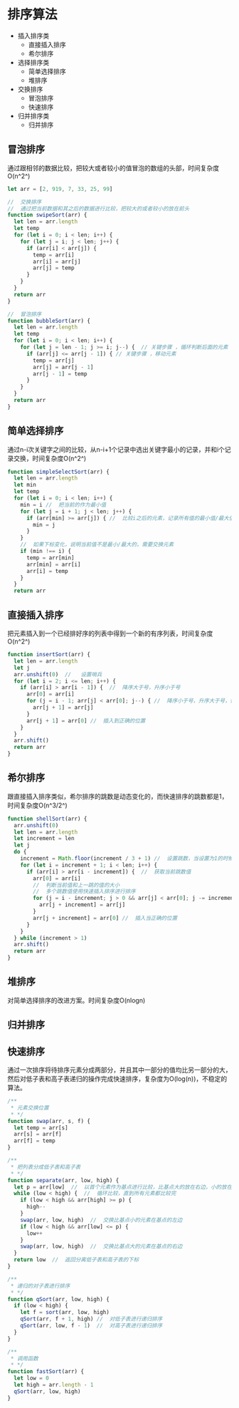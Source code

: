 # 排序算法

- 插入排序类
  - 直接插入排序
  - 希尔排序
- 选择排序类
  - 简单选择排序
  - 堆排序
- 交换排序
  - 冒泡排序
  - 快速排序
- 归并排序类
  - 归并排序

## 冒泡排序

通过跟相邻的数据比较，把较大或者较小的值冒泡的数组的头部，时间复杂度O(n^2^)

```javascript
let arr = [2, 919, 7, 33, 25, 99]

//  交换排序
//  通过把当前数据和其之后的数据进行比较，把较大的或者较小的放在前头
function swipeSort(arr) {
  let len = arr.length
  let temp
  for (let i = 0; i < len; i++) {
    for (let j = i; j < len; j++) {
      if (arr[i] < arr[j]) {
        temp = arr[i]
        arr[i] = arr[j]
        arr[j] = temp
      }
    }
  }
  return arr
}

//  冒泡排序
function bubbleSort(arr) {
  let len = arr.length
  let temp
  for (let i = 0; i < len; i++) {
    for (let j = len - 1; j >= i; j--) {  // 关键步骤 ，循环判断后面的元素
      if (arr[j] <= arr[j - 1]) { // 关键步骤 ，移动元素
        temp = arr[j]
        arr[j] = arr[j - 1]
        arr[j - 1] = temp
      }
    }
  }
  return arr
}
```

## 简单选择排序

通过n-i次关键字之间的比较，从n-i+1个记录中选出关键字最小的记录，并和i个记录交换，时间复杂度O(n^2^)

```javascript
function simpleSelectSort(arr) {
  let len = arr.length
  let min
  let temp
  for (let i = 0; i < len; i++) {
    min = i //  把当前的作为最小值
    for (let j = i + 1; j < len; j++) {
      if (arr[min] >= arr[j]) { //  比较i之后的元素，记录所有值的最小值/最大值的下标
        min = j
      }
    }
    //  如果下标变化，说明当前值不是最小/最大的，需要交换元素
    if (min !== i) {
      temp = arr[min]
      arr[min] = arr[i]
      arr[i] = temp
    }
  }
  return arr
```

## 直接插入排序

把元素插入到一个已经排好序的列表中得到一个新的有序列表，时间复杂度O(n^2^)

```javascript
function insertSort(arr) {
  let len = arr.length
  let j
  arr.unshift(0)  //   设置哨兵
  for (let i = 2; i <= len; i++) {
    if (arr[i] > arr[i - 1]) {  //  降序大于号，升序小于号
      arr[0] = arr[i]
      for (j = i - 1; arr[j] < arr[0]; j--) { //  降序小于号，升序大于号，依次和前面的元素对比移位
        arr[j + 1] = arr[j]
      }
      arr[j + 1] = arr[0] //  插入到正确的位置
    }
  }
  arr.shift()
  return arr
}
```

## 希尔排序

跟直接插入排序类似，希尔排序的跳数是动态变化的，而快速排序的跳数都是1，时间复杂度O(n^3/2^)

```javascript
function shellSort(arr) {
  arr.unshift(0)
  let len = arr.length
  let increment = len
  let j
  do {
    increment = Math.floor(increment / 3 + 1) //  设置跳数，当设置为1的时候就是快速插入排序
    for (let i = increment + 1; i < len; i++) {
      if (arr[i] > arr[i - increment]) {  //  获取当前跳数值
        arr[0] = arr[i]
        //  判断当前值和上一跳的值的大小
        //  多个跳数值使用快速插入排序进行排序
        for (j = i - increment; j > 0 && arr[j] < arr[0]; j -= increment) {
          arr[j + increment] = arr[j] 
        }
        arr[j + increment] = arr[0] //  插入当正确的位置
      }
    }
  } while (increment > 1)
  arr.shift()
  return arr
}
```

## 堆排序

对简单选择排序的改进方案。时间复杂度O(nlogn)

## 归并排序

## 快速排序

通过一次排序将待排序元素分成两部分，并且其中一部分的值均比另一部分的大，然后对低子表和高子表递归的操作完成快速排序，复杂度为O(log(n))，不稳定的算法。

```javascript
/**
 * 元素交换位置
 * */
function swap(arr, s, f) {
  let temp = arr[s]
  arr[s] = arr[f]
  arr[f] = temp
}

/**
 * 把列表分成低子表和高子表
 * */
function separate(arr, low, high) {
  let p = arr[low]  //  以首个元素作为基点进行比较，比基点大的放在右边，小的放在左边
  while (low < high) {  //  循环比较，直到所有元素都比较完
    if (low < high && arr[high] >= p) {
      high--
    }
    swap(arr, low, high)  //  交换比基点小的元素在基点的左边
    if (low < high && arr[low] <= p) {
      low++
    }
    swap(arr, low, high)  //  交换比基点大的元素在基点的右边
  }
  return low  //  返回分离低子表和高子表的下标
}

/**
 * 递归的对子表进行排序
 * */
function qSort(arr, low, high) {
  if (low < high) {
    let f = sort(arr, low, high)
    qSort(arr, f + 1, high) //  对低子表进行递归排序
    qSort(arr, low, f - 1)  //  对高子表进行递归排序
  }
}

/**
 * 调用函数
 * */
function fastSort(arr) {
  let low = 0
  let high = arr.length - 1
  qSort(arr, low, high)
}
```